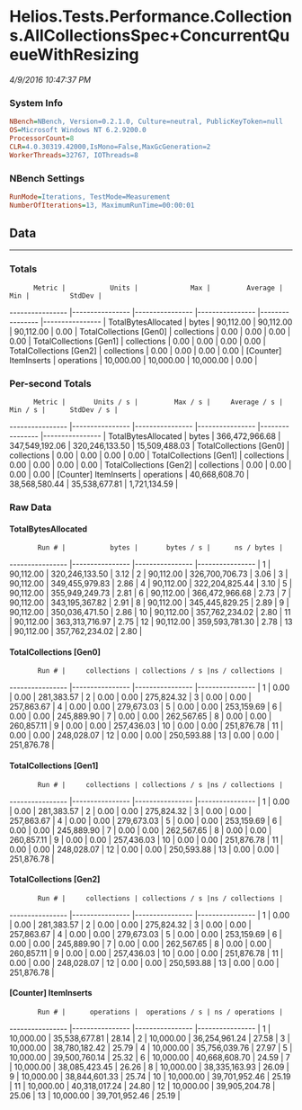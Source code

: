 ﻿# Helios.Tests.Performance.Collections.AllCollectionsSpec+ConcurrentQueueWithResizing
_4/9/2016 10:47:37 PM_
### System Info
```ini
NBench=NBench, Version=0.2.1.0, Culture=neutral, PublicKeyToken=null
OS=Microsoft Windows NT 6.2.9200.0
ProcessorCount=8
CLR=4.0.30319.42000,IsMono=False,MaxGcGeneration=2
WorkerThreads=32767, IOThreads=8
```

### NBench Settings
```ini
RunMode=Iterations, TestMode=Measurement
NumberOfIterations=13, MaximumRunTime=00:00:01
```

## Data
-------------------

### Totals
          Metric |           Units |             Max |         Average |             Min |          StdDev |
---------------- |---------------- |---------------- |---------------- |---------------- |---------------- |
TotalBytesAllocated |           bytes |       90,112.00 |       90,112.00 |       90,112.00 |            0.00 |
TotalCollections [Gen0] |     collections |            0.00 |            0.00 |            0.00 |            0.00 |
TotalCollections [Gen1] |     collections |            0.00 |            0.00 |            0.00 |            0.00 |
TotalCollections [Gen2] |     collections |            0.00 |            0.00 |            0.00 |            0.00 |
[Counter] ItemInserts |      operations |       10,000.00 |       10,000.00 |       10,000.00 |            0.00 |

### Per-second Totals
          Metric |       Units / s |         Max / s |     Average / s |         Min / s |      StdDev / s |
---------------- |---------------- |---------------- |---------------- |---------------- |---------------- |
TotalBytesAllocated |           bytes |  366,472,966.68 |  347,549,192.06 |  320,246,133.50 |   15,509,488.03 |
TotalCollections [Gen0] |     collections |            0.00 |            0.00 |            0.00 |            0.00 |
TotalCollections [Gen1] |     collections |            0.00 |            0.00 |            0.00 |            0.00 |
TotalCollections [Gen2] |     collections |            0.00 |            0.00 |            0.00 |            0.00 |
[Counter] ItemInserts |      operations |   40,668,608.70 |   38,568,580.44 |   35,538,677.81 |    1,721,134.59 |

### Raw Data
#### TotalBytesAllocated
           Run # |           bytes |       bytes / s |      ns / bytes |
---------------- |---------------- |---------------- |---------------- |
               1 |       90,112.00 |  320,246,133.50 |            3.12 |
               2 |       90,112.00 |  326,700,706.73 |            3.06 |
               3 |       90,112.00 |  349,455,979.83 |            2.86 |
               4 |       90,112.00 |  322,204,825.44 |            3.10 |
               5 |       90,112.00 |  355,949,249.73 |            2.81 |
               6 |       90,112.00 |  366,472,966.68 |            2.73 |
               7 |       90,112.00 |  343,195,367.82 |            2.91 |
               8 |       90,112.00 |  345,445,829.25 |            2.89 |
               9 |       90,112.00 |  350,036,471.50 |            2.86 |
              10 |       90,112.00 |  357,762,234.02 |            2.80 |
              11 |       90,112.00 |  363,313,716.97 |            2.75 |
              12 |       90,112.00 |  359,593,781.30 |            2.78 |
              13 |       90,112.00 |  357,762,234.02 |            2.80 |

#### TotalCollections [Gen0]
           Run # |     collections | collections / s |ns / collections |
---------------- |---------------- |---------------- |---------------- |
               1 |            0.00 |            0.00 |      281,383.57 |
               2 |            0.00 |            0.00 |      275,824.32 |
               3 |            0.00 |            0.00 |      257,863.67 |
               4 |            0.00 |            0.00 |      279,673.03 |
               5 |            0.00 |            0.00 |      253,159.69 |
               6 |            0.00 |            0.00 |      245,889.90 |
               7 |            0.00 |            0.00 |      262,567.65 |
               8 |            0.00 |            0.00 |      260,857.11 |
               9 |            0.00 |            0.00 |      257,436.03 |
              10 |            0.00 |            0.00 |      251,876.78 |
              11 |            0.00 |            0.00 |      248,028.07 |
              12 |            0.00 |            0.00 |      250,593.88 |
              13 |            0.00 |            0.00 |      251,876.78 |

#### TotalCollections [Gen1]
           Run # |     collections | collections / s |ns / collections |
---------------- |---------------- |---------------- |---------------- |
               1 |            0.00 |            0.00 |      281,383.57 |
               2 |            0.00 |            0.00 |      275,824.32 |
               3 |            0.00 |            0.00 |      257,863.67 |
               4 |            0.00 |            0.00 |      279,673.03 |
               5 |            0.00 |            0.00 |      253,159.69 |
               6 |            0.00 |            0.00 |      245,889.90 |
               7 |            0.00 |            0.00 |      262,567.65 |
               8 |            0.00 |            0.00 |      260,857.11 |
               9 |            0.00 |            0.00 |      257,436.03 |
              10 |            0.00 |            0.00 |      251,876.78 |
              11 |            0.00 |            0.00 |      248,028.07 |
              12 |            0.00 |            0.00 |      250,593.88 |
              13 |            0.00 |            0.00 |      251,876.78 |

#### TotalCollections [Gen2]
           Run # |     collections | collections / s |ns / collections |
---------------- |---------------- |---------------- |---------------- |
               1 |            0.00 |            0.00 |      281,383.57 |
               2 |            0.00 |            0.00 |      275,824.32 |
               3 |            0.00 |            0.00 |      257,863.67 |
               4 |            0.00 |            0.00 |      279,673.03 |
               5 |            0.00 |            0.00 |      253,159.69 |
               6 |            0.00 |            0.00 |      245,889.90 |
               7 |            0.00 |            0.00 |      262,567.65 |
               8 |            0.00 |            0.00 |      260,857.11 |
               9 |            0.00 |            0.00 |      257,436.03 |
              10 |            0.00 |            0.00 |      251,876.78 |
              11 |            0.00 |            0.00 |      248,028.07 |
              12 |            0.00 |            0.00 |      250,593.88 |
              13 |            0.00 |            0.00 |      251,876.78 |

#### [Counter] ItemInserts
           Run # |      operations |  operations / s | ns / operations |
---------------- |---------------- |---------------- |---------------- |
               1 |       10,000.00 |   35,538,677.81 |           28.14 |
               2 |       10,000.00 |   36,254,961.24 |           27.58 |
               3 |       10,000.00 |   38,780,182.42 |           25.79 |
               4 |       10,000.00 |   35,756,039.76 |           27.97 |
               5 |       10,000.00 |   39,500,760.14 |           25.32 |
               6 |       10,000.00 |   40,668,608.70 |           24.59 |
               7 |       10,000.00 |   38,085,423.45 |           26.26 |
               8 |       10,000.00 |   38,335,163.93 |           26.09 |
               9 |       10,000.00 |   38,844,601.33 |           25.74 |
              10 |       10,000.00 |   39,701,952.46 |           25.19 |
              11 |       10,000.00 |   40,318,017.24 |           24.80 |
              12 |       10,000.00 |   39,905,204.78 |           25.06 |
              13 |       10,000.00 |   39,701,952.46 |           25.19 |



